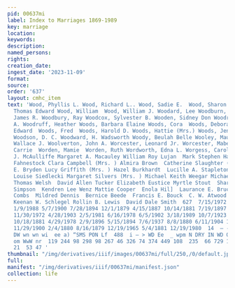 ```yaml
---
pid: 00637mi
label: Index to Marriages 1869-1989
key: marriage
location: 
keywords: 
description: 
named_persons: 
rights: 
creation_date: 
ingest_date: '2023-11-09'
format: 
source: 
order: '637'
layout: cmhc_item
text: 'Wood, Phyllis L. Wood, Richard L.. Wood, Sadie E.  Wood, Sharon Denise Wood,
  Thomas Edward Wood, William  Wood, William J. Woodard, Lee Woodburn, John C. Woodbury,
  James R. Woodbury, Ray Woodcox, Sylvester B. Wooden, Sidney Don Woodrow, William
  A. Woodruff, Heather Woods, Barbara Elaine Woods, Cora  Woods, Deborah Mae Woods,
  Edward  Woods, Fred  Woods, Harold D. Woods, Hattie (Mrs.) Woods, Jennifer Louise
  Woodson, D. C. Woodward, H. Wadsworth Woody, Beulah Belle Wooley, Maude L. Wooley,
  Wallace J. Woolverton, John A. Worcester, Leonard Jr. Worcester, Mabel F. Word,
  Carrie  Worden, Mamie  Worden, Ruth Wordworth, Edna L. Worgess, Carol Ann  Thomas
  J. McAulliffe Margaret A. Macauley William Roy Lujan  Mark Stephen Harrington  Blanche
  Fahnestock Clara Campbell (Mrs. ) Almira Brown  Catherine Slaughter (Mrs. )  Joie
  E. Bryden Lucy Griffith (Mrs. ) Hazel Burkhardt  Lucille A. Stapleton (Mrs. )  Joyce
  Louise Siedlecki Margaret Silvers (Mrs. ) Michael Keith Weegar Michael Dean Middleton
  Thomas Welsh  David Allen Tucker Elizabeth Eustice Myrtle Stout  Sharon M. Fox  Thomas
  Simpson  Kendren Lee Wenz Mattie Cooper  Enola Hil]  Laurance E. Bruce Thomas Kemp  Ina
  Combs  Mildred Dennis  Bernice Beede  Francis E. Bouck  C. W. Atwood  Charles Nicholson
  Keenan W. Schlegel Rollin B. Lewis  David Dale Smith  627  7/15/1972 8/29/1932 1/2/1964
  1/9/1988 5/7/1900 7/28/1894 12/1/1879 4/15/1887 10/14/1881 7/19/1897 7/7/1909 4/1/1964
  11/30/1972 4/28/1903 2/5/1981 6/16/1978 6/5/1902 3/18/1989 10/7/1923 2/15/1917 10/24/1965
  10/18/1881 4/29/1978 2/9/1896 5/15/1894 7/6/1937 8/8/1880 6/11/1904 11/15/1963 5/22/1889
  11/29/1900 2/4/1880 8/16/1879 12/19/1965 5/4/1881 12/19/1980  14  — - ©  484  PI
  DW wn wn wi  ee a) “SMS PON Lf  488  i — > WD Ee  _ wpm N DRY IN WD OD DW  — bh
  om WwW nr  119 244 98 298 98 267 46 326 74 374 449 108  235  66 729 197  129 58
  21  53 47 '
thumbnail: "/img/derivatives/iiif/images/00637mi/full/250,/0/default.jpg"
full: 
manifest: "/img/derivatives/iiif/00637mi/manifest.json"
collection: life
---
```

